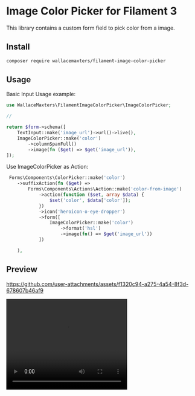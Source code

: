 # Image Color Picker for Filament 3

This library contains a custom form field to pick color from a image. 

## Install

```bash
composer require wallacemaxters/filament-image-color-picker
```

## Usage

Basic Input Usage example:

```php
use WallaceMaxters\FilamentImageColorPicker\ImageColorPicker;

// 

return $form->schema([
    TextInput::make('image_url')->url()->live(),
    ImageColorPicker::make('color')
        ->columnSpanFull()
        ->image(fn ($get) => $get('image_url')),
]);

```


Use ImageColorPicker as Action:

```php
 Forms\Components\ColorPicker::make('color')
    ->suffixAction(fn ($get) => 
        Forms\Components\Actions\Action::make('color-from-image')
            ->action(function ($set, array $data) {
                $set('color', $data['color']);
            })
            ->icon('heroicon-o-eye-dropper')
            ->form([
                ImageColorPicker::make('color')
                    ->format('hsl')
                    ->image(fn() => $get('image_url'))
            ])

    ),
```

## Preview
https://github.com/user-attachments/assets/f1320c94-a275-4a54-8f3d-678607b46af9

<video width="320" height="240" controls>
  <source src="https://github.com/user-attachments/assets/f1320c94-a275-4a54-8f3d-678607b46af9" type="video/mp4">
</video>


